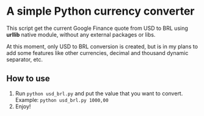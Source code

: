 # A simple Python currency converter

This script get the current Google Finance quote from USD to BRL using **urllib** native module, without any external packages or libs.

At this moment, only USD to BRL conversion is created, but is in my plans to add some features like other currencies, decimal and thousand dynamic separator, etc.

## How to use
1. Run `python usd_brl.py` and put the value that you want to convert. Example: `python usd_brl.py 1000,00`
2. Enjoy!